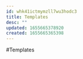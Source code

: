 ```yaml
---
id: whk41ictmymzll7wu3hodc3
title: Templates
desc: ""
updated: 1655665378920
created: 1655665365398
---
```


#Templates

